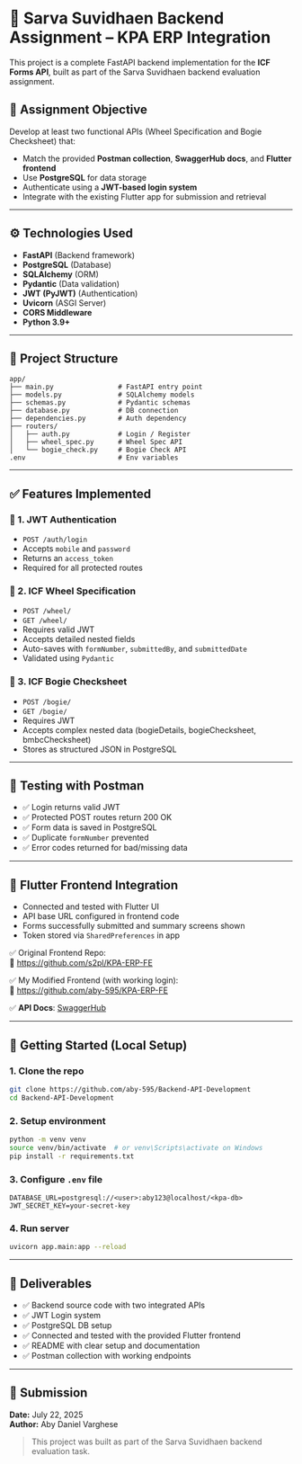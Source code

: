 # 🚆 Sarva Suvidhaen Backend Assignment – KPA ERP Integration

This project is a complete FastAPI backend implementation for the **ICF Forms API**, built as part of the Sarva Suvidhaen backend evaluation assignment.

## 🎯 Assignment Objective

Develop at least two functional APIs (Wheel Specification and Bogie Checksheet) that:
- Match the provided **Postman collection**, **SwaggerHub docs**, and **Flutter frontend**
- Use **PostgreSQL** for data storage
- Authenticate using a **JWT-based login system**
- Integrate with the existing Flutter app for submission and retrieval

---

## ⚙️ Technologies Used

- **FastAPI** (Backend framework)
- **PostgreSQL** (Database)
- **SQLAlchemy** (ORM)
- **Pydantic** (Data validation)
- **JWT (PyJWT)** (Authentication)
- **Uvicorn** (ASGI Server)
- **CORS Middleware**
- **Python 3.9+**

---

## 📁 Project Structure

```
app/
├── main.py                # FastAPI entry point
├── models.py              # SQLAlchemy models
├── schemas.py             # Pydantic schemas
├── database.py            # DB connection
├── dependencies.py        # Auth dependency
├── routers/
│   ├── auth.py            # Login / Register
│   ├── wheel_spec.py      # Wheel Spec API
│   └── bogie_check.py     # Bogie Check API
.env                       # Env variables
```

---

## ✅ Features Implemented

### 🔐 1. JWT Authentication

- `POST /auth/login`
- Accepts `mobile` and `password`
- Returns an `access_token`
- Required for all protected routes

### 🛞 2. ICF Wheel Specification

- `POST /wheel/`
- `GET /wheel/`
- Requires valid JWT
- Accepts detailed nested fields
- Auto-saves with `formNumber`, `submittedBy`, and `submittedDate`
- Validated using `Pydantic`

### 🚃 3. ICF Bogie Checksheet

- `POST /bogie/`
- `GET /bogie/`
- Requires JWT
- Accepts complex nested data (bogieDetails, bogieChecksheet, bmbcChecksheet)
- Stores as structured JSON in PostgreSQL

---

## 🧪 Testing with Postman

- ✅ Login returns valid JWT
- ✅ Protected POST routes return 200 OK
- ✅ Form data is saved in PostgreSQL
- ✅ Duplicate `formNumber` prevented
- ✅ Error codes returned for bad/missing data

---

## 📱 Flutter Frontend Integration

- Connected and tested with Flutter UI
- API base URL configured in frontend code
- Forms successfully submitted and summary screens shown
- Token stored via `SharedPreferences` in app

✅ Original Frontend Repo:  
🔗 https://github.com/s2pl/KPA-ERP-FE

✅ My Modified Frontend (with working login):  
🔗 https://github.com/aby-595/KPA-ERP-FE

✅ **API Docs**: [SwaggerHub](https://app.swaggerhub.com/apis/sarvasuvidhaen/kpa-form_data/1.0.0)

---

## 🚀 Getting Started (Local Setup)

### 1. Clone the repo

```bash
git clone https://github.com/aby-595/Backend-API-Development
cd Backend-API-Development
```

### 2. Setup environment

```bash
python -m venv venv
source venv/bin/activate  # or venv\Scripts\activate on Windows
pip install -r requirements.txt
```

### 3. Configure `.env` file

```
DATABASE_URL=postgresql://<user>:aby123@localhost/<kpa-db>
JWT_SECRET_KEY=your-secret-key
```

### 4. Run server

```bash
uvicorn app.main:app --reload
```

---

## 📎 Deliverables

- ✅ Backend source code with two integrated APIs
- ✅ JWT Login system
- ✅ PostgreSQL DB setup
- ✅ Connected and tested with the provided Flutter frontend
- ✅ README with clear setup and documentation
- ✅ Postman collection with working endpoints

---

## 📅 Submission

**Date:** July 22, 2025  
**Author:** Aby Daniel Varghese

> This project was built as part of the Sarva Suvidhaen backend evaluation task.

